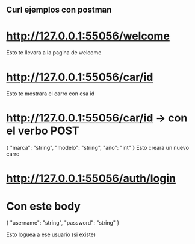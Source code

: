 ## Curl ejemplos con postman
# http://127.0.0.1:55056/welcome 
Esto te llevara a la pagina de welcome
# http://127.0.0.1:55056/car/id
Esto te mostrara el carro con esa id
# http://127.0.0.1:55056/car/id -> con el verbo POST
{
    "marca": "string",
    "modelo": "string",
    "año": "int"
}
Esto creara un nuevo carro

# http://127.0.0.1:55056/auth/login

# Con este body
{
    "username": "string",
    "password": "string"
}

Esto loguea a ese usuario (si existe)
